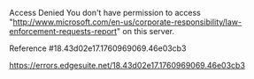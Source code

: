 Access Denied
You don't have permission to access "http://www.microsoft.com/en-us/corporate-responsibility/law-enforcement-requests-report" on this server.

Reference #18.43d02e17.1760969069.46e03cb3

https://errors.edgesuite.net/18.43d02e17.1760969069.46e03cb3